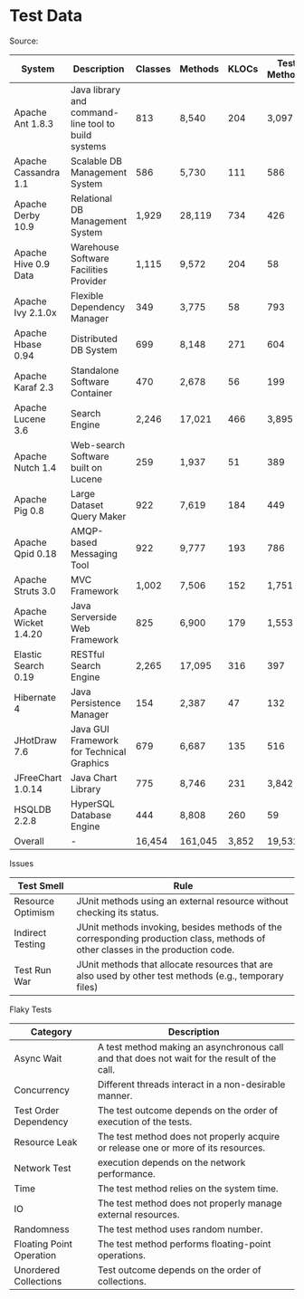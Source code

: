 # Test Data

Source: 

| System | Description | Classes | Methods | KLOCs | Test Methods |
|--------|-------------|---------|---------|-------|-----------------|
Apache Ant 1.8.3     | Java library and command-line tool to build systems | 813 | 8,540 | 204 | 3,097
Apache Cassandra 1.1 | Scalable DB Management System | 586 | 5,730 | 111 | 586
Apache Derby 10.9    | Relational DB Management System | 1,929 | 28,119 | 734 | 426
Apache Hive 0.9 Data | Warehouse Software Facilities Provider | 1,115 | 9,572 | 204 | 58
Apache Ivy 2.1.0x    | Flexible Dependency Manager | 349 | 3,775 | 58 | 793
Apache Hbase 0.94    | Distributed DB System | 699 | 8,148 | 271  | 604
Apache Karaf 2.3     | Standalone Software Container | 470 | 2,678 | 56 | 199
Apache Lucene 3.6    | Search Engine | 2,246 | 17,021 | 466 | 3,895
Apache Nutch 1.4     | Web-search Software built on Lucene | 259 | 1,937 | 51 | 389
Apache Pig 0.8       | Large Dataset Query Maker | 922 | 7,619 | 184 | 449
Apache Qpid 0.18     | AMQP-based Messaging Tool | 922 | 9,777 | 193 | 786
Apache Struts 3.0    | MVC Framework | 1,002 | 7,506 | 152 | 1,751
Apache Wicket 1.4.20 | Java Serverside Web Framework | 825 | 6,900 | 179 | 1,553
Elastic Search 0.19  | RESTful Search Engine | 2,265 | 17,095 | 316 | 397
Hibernate 4          | Java Persistence Manager | 154 | 2,387 | 47 | 132
JHotDraw 7.6         | Java GUI Framework for Technical Graphics | 679 | 6,687 | 135 | 516
JFreeChart 1.0.14    | Java Chart Library | 775 | 8,746 | 231 | 3,842
HSQLDB 2.2.8         |  HyperSQL Database Engine | 444 | 8,808 | 260 | 59
Overall              | - | 16,454 | 161,045 |3,852 | 19,532

Issues

| Test Smell       | Rule                |
|------------------|---------------------|
Resource Optimism  | JUnit methods using an external resource without checking its status.
Indirect Testing   | JUnit methods invoking, besides methods of the corresponding production class, methods of other classes in the production code.
Test Run War       | JUnit methods that allocate resources that are also used by other test methods (e.g., temporary files)

Flaky Tests

| Category | Description | 
|----------|------------|
Async Wait      | A test method making an asynchronous call and that does not wait for the result of the call.
Concurrency     | Different threads interact in a non-desirable manner.
Test Order Dependency | The test outcome depends on the order of execution of the tests.
Resource Leak   | The test method does not properly acquire or release one or more of its resources.
Network Test    | execution depends on the network performance.
Time            | The test method relies on the system time.
IO              | The test method does not properly manage external resources.
Randomness      | The test method uses random number.
Floating Point Operation | The test method performs floating-point operations.
Unordered Collections | Test outcome depends on the order of collections.


